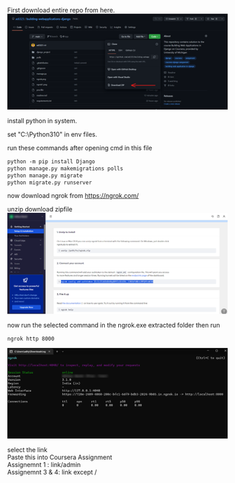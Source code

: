 First download entire repo from here.
![alt text](https://github.com/adi323/building-webapplications-django/blob/main/gitdownload.png)

install python in system.

set "C:\Python310" in env files.

run these commands after opening cmd in this file
```
python -m pip install Django
python manage.py makemigrations polls
python manage.py migrate
python migrate.py runserver
```


now download ngrok from 
https://ngrok.com/


unzip download zipfile 
![alt text](https://github.com/adi323/building-webapplications-django/blob/main/ngrok1.png)

now run the selected command in the ngrok.exe extracted folder
then run 
```
ngrok http 8000
```


![alt text](https://github.com/adi323/building-webapplications-django/blob/main/ngrok.png)

select the link
<br/>Paste this into Coursera Assignment
<br/>Assignemnt 1 : link/admin
<br/>Assignemnt 3 & 4: link except /

